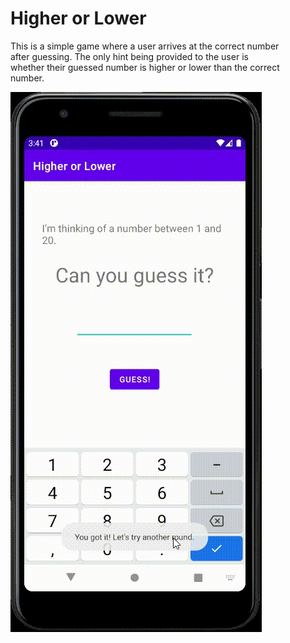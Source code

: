 # Higher or Lower

This is a simple game where a user arrives at the correct number  
after guessing. The only hint being provided to the user is  
whether their guessed number is higher or lower than the correct  
number.  

 ![higherLower](higherLower.gif)
